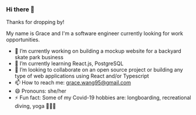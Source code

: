 ### Hi there 👋

Thanks for dropping by! 

My name is Grace and I'm a software engineer currently looking for work opportunities. 

- 🔭 I’m currently working on building a mockup website for a backyard skate park business
- 🌱 I’m currently learning React.js, PostgreSQL
- 👯 I’m looking to collaborate on an open source project or building any type of web applications using React and/or Typescript
- 📫 How to reach me: grace.wang95@gmail.com
- 😄 Pronouns: she/her
- ⚡ Fun fact: Some of my Covid-19 hobbies are: longboarding, recreational diving, yoga 🧘🏻‍♀️ 

<!--
**grace569/grace569** is a ✨ _special_ ✨ repository because its `README.md` (this file) appears on your GitHub profile.

Here are some ideas to get you started:

- 🔭 I’m currently working on ...
- 🌱 I’m currently learning ...
- 👯 I’m looking to collaborate on ...
- 🤔 I’m looking for help with ...
- 💬 Ask me about ...
- 📫 How to reach me: ...
- 😄 Pronouns: ...
- ⚡ Fun fact: ...
-->
